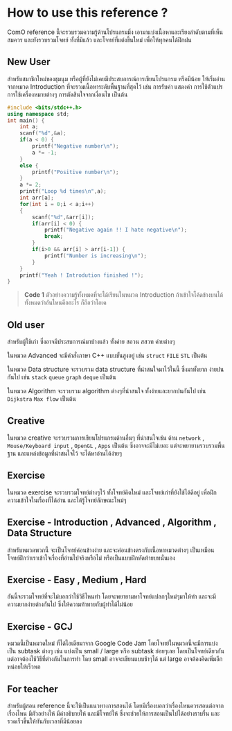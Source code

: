 How to use this reference ?
====================
ComO reference นี้จะรวบรวมความรู้ด้านโปรแกรมมิ่ง เอามาแบ่งเนื้อหาและเรียงลำดับตามที่เห็นสมควร และยังรวบรวมโจทย์ ทั้งที่มีแล้ว และโจทย์ที่แต่งขึ้นใหม่ เพื่อให้ทุกคนได้ฝึกฝน

New User
--------
สำหรับสมาชิกใหม่ของชุมนุม หรือผู้ที่ยังไม่เคยมีประสบการณ์การเขียนโปรแกรม หรือมีน้อย ให้เริ่มอ่านจากหมวด Introduction ที่จะรวมเนื้อหาระดับพื้นฐานที่สุดไว้ เช่น การรับค่า แสดงค่า การใช้ตัวแปร การใช้เครื่องหมายต่างๆ การตัดสินใจจากเงื่อนไข เป็นต้น

```cpp
#include <bits/stdc++.h>
using namespace std;
int main() {
    int a;
    scanf("%d",&a);
    if(a < 0) {
    	printf("Negative number\n");
        a *= -1;
    }
    else {
    	printf("Positive number\n");
    }
    a *= 2;
    printf("Loop %d times\n",a);
    int arr[a];
    for(int i = 0;i < a;i++)
    {
		scanf("%d",&arr[i]);
        if(arr[i] < 0) {
        	printf("Negative again !! I hate negative\n");
            break;
        }
        if(i>0 && arr[i] > arr[i-1]) {
        	printf("Number is increasing\n");
        }
    }
    printf("Yeah ! Introdution finished !");
}
```
>**Code 1** ตัวอย่างความรู้ทั้งหมดที่จะได้เรียนในหมวด Introduction ถ้าเข้าใจโค้ดข้างบนได้ทั้งหมดว่าอันไหนคืออะไร ก็ถือว่าโอเค

Old user
-------
สำหรับผู้ใช้เก่า ซึ่งอาจมีประสบการณ์มาบ้างแล้ว ทั้งค่าย สอวน สสวท ค่ายต่างๆ 

ในหมวด Advanced จะมีคำสั่งภาษา C++ แบบขั้นสูงอยู่ เช่น `struct` `FILE` `STL` เป็นต้น

ในหมวด Data structure จะรวบรวม data structure ที่น่าสนใจมาไว้ในนี้ ซึ่งมาทั้งยาก ง่ายปนกันไป เช่น `stack` `queue` `graph` `deque` เป็นต้น

ในหมวด Algorithm จะรวบรวม algorithm ต่างๆที่น่าสนใจ ทั้งง่ายและยากปนกันไป เช่น `Dijkstra` `Max flow` เป็นต้น

Creative
------
ในหมวด creative จะรวบรวมการเขียนโปรแกรมด้านอื่นๆ ที่น่าสนใจเช่น ด้าน `network` , `Mouse/Keyboard input` , `OpenGL` , `Apps` เป็นต้น ซึ่งอาจจะมีไม่เยอะ แต่จะพยายามรวบรวมพื้นฐาน และแหล่งข้อมูลที่น่าสนใจไว้ จะได้หาอ่านได้ง่ายๆ

Exercise
--------
ในหมวด exercise จะรวบรวมโจทย์ต่างๆไว้ ทั้งโจทย์คิดใหม่ และโจทย์เก่าที่ยังใช้ได้ดีอยู่ เพื่อฝึกความเข้าใจในเรื่องที่ได้อ่าน และได้รู้โจทย์ลักษณะใหม่ๆ

Exercise - Introduction , Advanced , Algorithm , Data Structure
---------------------------
สำหรับหมวดพวกนี้ จะเป็นโจทย์ค่อนข้างง่าย และจะค่อนข้างตรงกับเนื้อหาหมวดต่างๆ เป็นเหมือนโจทย์ฝึกว่าเราเข้าใจเรื่องที่อ่านไปจริงหรือไม่ หรือเป็นแบบฝึกหัดท้ายบทนั่นเอง

Exercise - Easy , Medium , Hard
-------------------------------
อันนี้จะรวมโจทย์ที่จะไม่บอกว่าใช้วิธีไหนทำ โดยจะพยายามหาโจทย์แปลกๆใหม่ๆมาให้ทำ และจะมีความยากง่ายต่างกันไป ซึ่งให้ความท้าทายกับผู้ทำได้ไม่น้อย

Exercise - GCJ
--------------
หมวดนี้เป็นหมวดใหม่ ที่ได้ไอเดียมาจาก Google Code Jam โดยโจทย์ในหมวดนี้จะมีการแบ่งเป็น subtask ต่างๆ เช่น แบ่งเป็น small / large หรือ subtask ย่อยๆเลย โดยเป็นโจทย์เดียวกัน แต่อาจต้องใช้วิธีที่ต่างกันในการทำ โดย small อาจจะเขียนแบบช้าๆได้ แต่ large อาจต้องคิดเพิ่มอีกหน่อยให้เร็วพอ

For teacher
-----------
สำหรับผู้สอน reference นี้จะใช้เป็นแนวทางการสอนได้ โดยมีเรื่องบอกว่าเรื่องไหนควรสอนต่อจากเรื่องไหน มีตัวอย่างให้ มีคำอธิบายให้ และมีโจทย์ให้ ซึ่งจะช่วยให้การสอนเป็นไปได้อย่างราบรื่น และรวดเร็วขึ้นให้ทันกับเวลาที่มีน้อยลง